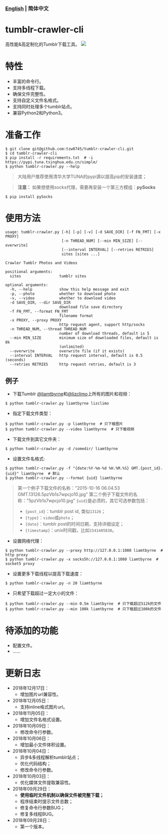 ### [English](/README.md) | 简体中文

# tumblr-crawler-cli
高性能&高定制化的Tumblr下载工具。
![](http://pictures.tzw0745.cn/18-9-29/13036783.jpg)

# 特性 
* 丰富的命令行。
* 支持多线程下载。
* 确保文件完整性。
* 支持自定义文件名格式。
* 支持同时处理多个tumblr站点。
* 兼容Python2和Python3。

# 准备工作
```shell
$ git clone git@github.com:tzw0745/tumblr-crawler-cli.git
$ cd tumblr-crawler-cli
$ pip install -r requirements.txt  # -i https://pypi.tuna.tsinghua.edu.cn/simple/
$ python tumblr-crawler.py --help
```
> 大陆用户推荐使用清华大学TUNA的pypi源以提高pip的安装速度；

> **注意：** 如果想使用socks代理，需要再安装一个第三方模组：**pySocks**
```shell
$ pip install pySocks
```

# 使用方法
```shell
usage: tumblr-crawler.py [-h] [-p] [-v] [-d SAVE_DIR] [-f FN_FMT] [-x PROXY]
                         [-n THREAD_NUM] [--min MIN_SIZE] [--overwrite]
                         [--interval INTERVAL] [--retries RETRIES]
                         sites [sites ...]

Crawler Tumblr Photos and Videos

positional arguments:
  sites                 tumblr sites

optional arguments:
  -h, --help            show this help message and exit
  -p, --photo           whether to download photo
  -v, --video           whether to download video
  -d SAVE_DIR, --dir SAVE_DIR
                        download file save directory
  -f FN_FMT, --format FN_FMT
                        filename format
  -x PROXY, --proxy PROXY
                        http request agent, support http/socks
  -n THREAD_NUM, --thread THREAD_NUM
                        number of download threads, default is 5
  --min MIN_SIZE        minimum size of downloaded files, default is 0k
                        (unlimited)
  --overwrite           overwrite file (if it exists)
  --interval INTERVAL   http request interval, default is 0.5 (seconds)
  --retries RETRIES     http request retries, default is 3
```

## 例子
* 下载Tumblr [@liamtbyrne](http://liamtbyrne.tumblr.com)和[@lizclimo](http://lizclimo.tumblr.com/)上所有的图片和视频：
```shell
$ python tumblr-crawler.py liamtbyrne lizclimo
```

* 指定下载文件类型：
```shell
$ python tumblr-crawler.py -p liamtbyrne  # 只下载图片
$ python tumblr-crawler.py --video liamtbyrne  # 只下载视频
```

* 下载文件到其它文件夹：
```shell
$ python tumblr-crawler.py -d /somedir/ liamtbyrne
```

* 设置文件名格式:
```shell
$ python tumblr-crawler.py -f "{date:%Y-%m-%d %H.%M.%S} GMT.{post_id}.{uid}" liamtbyrne  # 默认
$ python tumblr-crawler.py --format {uid} liamtbyrne
```
> 第一个例子下载文件的名称："2015-10-16 06.04.53 GMT.13126.5pzVb1s7wpcjo10.jpg"
> 第二个例子下载文件的名称："5pzVb1s7wpcjo10.jpg"
> `{uid}`是必须的，其它可选参数包括：
> * `{post_id}`：tumblr post id, 类似`13126`；
> * `{type}`：`video`或`photo`；
> * `{date}`：tumblr post的时间日期，支持详细设定；
> * `{timestamp}`：unix时间戳，比如`1541405838`。

* 设置网络代理：
```shell
$ python tumblr-crawler.py --proxy http://127.0.0.1:1080 liamtbyrne  # http proxy
$ python tumblr-crawler.py -x socks5h://127.0.0.1:1080 liamtbyrne  # socket5 proxy
```

* 设置更多下载线程以提高下载速度：
```shell
$ python tumblr-crawler.py -n 20 liamtbyrne
```

* 只希望下载超过一定大小的文件：
```shell
$ python tumblr-crawler.py --min 0.5m liamtbyrne  # 只下载超过512k的文件
$ python tumblr-crawler.py --min 100k liamtbyrne  # 只下载超过100k的文件
```

# 待添加的功能
* 配置文件。
* ……

# 更新日志
* 2018年12月17日：
  * 增加图片url兼容性。
* 2018年12月05日：
  * 支持inline格式图片url。
* 2018年11月05日：
  * 增加文件名格式设置。
* 2018年10月09日：
  * 修改命令行参数。
* 2018年10月06日：
  * 增加最小文件体积设置。
* 2018年10月04日：
  * 异步&多线程解析tumblr站点；
  * 优化代码结构；
  * 修改命令行参数。
* 2018年10月03日：
  * 优化媒体文件提取兼容性。
* 2018年09月29日：
  * **使用临时文件机制以确保文件被完整下载；**
  * 程序结束时提示文件总数；
  * 修复命令行参数BUG；
  * 修复多线程BUG。
* 2018年09月28日：
  * 第一个版本。
